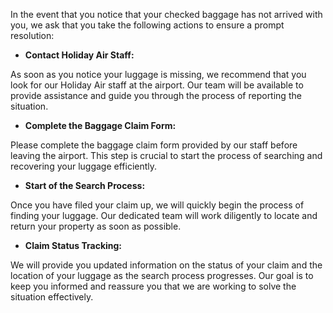 In the event that you notice that your checked baggage has not arrived with you, we ask that you take the following actions to ensure a prompt resolution:

- **Contact Holiday Air Staff:**

As soon as you notice your luggage is missing, we recommend that you look for our Holiday Air staff at the airport. Our team will be available to provide assistance and guide you through the process of reporting the situation.

- **Complete the Baggage Claim Form:**

Please complete the baggage claim form provided by our staff before leaving the airport. This step is crucial to start the process of searching and recovering your luggage efficiently.

- **Start of the Search Process:**

Once you have filed your claim up, we will quickly begin the process of finding your luggage. Our dedicated team will work diligently to locate and return your property as soon as possible.

- **Claim Status Tracking:**

We will provide you updated information on the status of your claim and the location of your luggage as the search process progresses. Our goal is to keep you informed and reassure you that we are working to solve the situation effectively.
